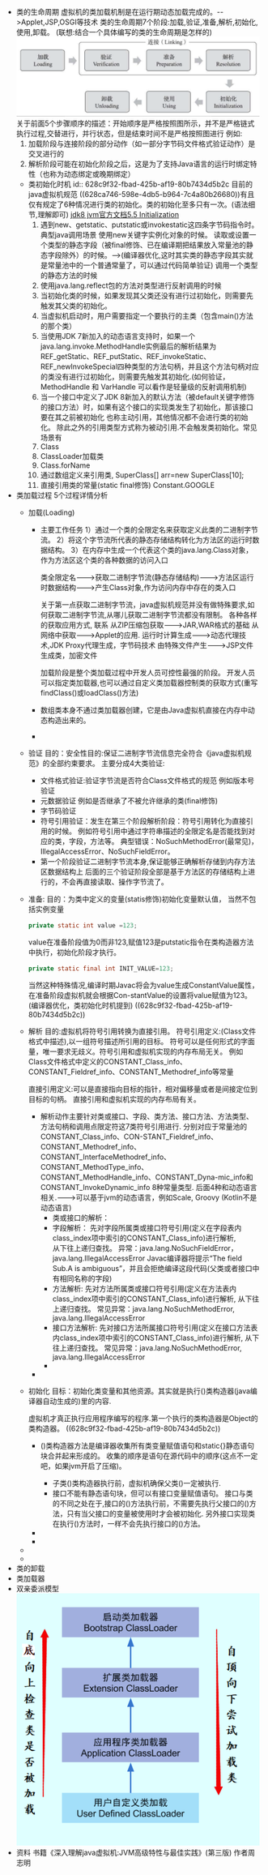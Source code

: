 - 类的生命周期
  虚拟机的类加载机制是在运行期动态加载完成的。-->Applet,JSP,OSGI等技术
  类的生命周期7个阶段:加载,验证,准备,解析,初始化,使用,卸载。
  (联想:结合一个具体编写的类的生命周期是怎样的)
  ![类的生命周期.png](../assets/类的生命周期_1653383997296_0.png)
  关于前面5个步骤顺序的描述：开始顺序是严格按照图所示，并不是严格链式执行过程,交替进行，并行状态，但是结束时间不是严格按照图进行
  例如:
  1. 加载阶段与连接阶段的部分动作（如一部分字节码文件格式验证动作）是交叉进行的
  2. 解析阶段可能在初始化阶段之后，这是为了支持Java语言的运行时绑定特性（也称为动态绑定或晚期绑定）
	- 类初始化时机
	  id:: 628c9f32-fbad-425b-af19-80b7434d5b2c
	  目前的java虚拟机规范 ((628ca746-598e-4db5-b964-7c4a80b26680))有且仅有规定了6种情况进行类的初始化。类的初始化至多只有一次。(语法细节,理解即可)
	  [jdk8 jvm官方文档5.5 Initialization](https://docs.oracle.com/javase/specs/jvms/se8/html/jvms-5.html#jvms-5.5)
	  1. 遇到new、getstatic、putstatic或invokestatic这四条字节码指令时。
	  典型java调用场景
	  使用new关键字实例化对象的时候。
	  读取或设置一个类型的静态字段（被final修饰、已在编译期把结果放入常量池的静态字段除外）的时候。-->(编译器优化,这时其实类的静态字段其实就是常量池中的一个普通常量了，可以通过代码简单验证)
	  调用一个类型的静态方法的时候
	  2. 使用java.lang.reflect包的方法对类型进行反射调用的时候
	  3. 当初始化类的时候，如果发现其父类还没有进行过初始化，则需要先触发其父类的初始化。
	  4. 当虚拟机启动时，用户需要指定一个要执行的主类（包含main()方法的那个类）
	  5. 当使用JDK 7新加入的动态语言支持时，如果一个java.lang.invoke.MethodHandle实例最后的解析结果为REF_getStatic、REF_putStatic、REF_invokeStatic、REF_newInvokeSpecial四种类型的方法句柄，并且这个方法句柄对应的类没有进行过初始化，则需要先触发其初始化.(如何验证，MethodHandle 和 VarHandle 可以看作是轻量级的反射调用机制)
	  6. 当一个接口中定义了JDK 8新加入的默认方法（被default关键字修饰的接口方法）时，如果有这个接口的实现类发生了初始化，那该接口要在其之前被初始化
	  也称主动引用，其他情况都不会进行类的初始化。
	  除此之外的引用类型方式称为被动引用.不会触发类初始化。常见场景有
	  1. Class
	  2. ClassLoader加载类
	  3. Class.forName
	  4. 通过数组定义来引用类, SuperClass[] arr=new SuperClass[10];
	  5. 直接引用类的常量(static final修饰) Constant.GOOGLE
- 类加载过程
  5个过程详情分析
	- 加载(Loading)
		- 主要工作任务
		  1）通过一个类的全限定名来获取定义此类的二进制字节流。
		  2）将这个字节流所代表的静态存储结构转化为方法区的运行时数据结构。
		  3）在内存中生成一个代表这个类的java.lang.Class对象，作为方法区这个类的各种数据的访问入口
		  
		  类全限定名--->获取二进制字节流(静态存储结构)--->方法区运行时数据结构--->产生Class对象,作为访问内存中存在的类入口
		  
		  关于第一点获取二进制字节流，java虚拟机规范并没有做特殊要求,如何获取二进制字节流,从哪儿获取二进制字节流都没有限制。
		  各种各样的获取应用方式,  联系
		  从ZIP压缩包获取--->JAR,WAR格式的基础
		  从网络中获取--->Applet的应用.
		  运行时计算生成--->动态代理技术,JDK Proxy代理生成，字节码技术
		  由特殊文件产生--->JSP文件生成类，加密文件
		  
		  加载阶段是整个类加载过程中开发人员可控性最强的阶段。
		  开发人员可以指定类加载器,也可以通过自定义类加载器控制类的获取方式(重写findClass()或loadClass()方法)
		- 数组类本身不通过类加载器创建，它是由Java虚拟机直接在内存中动态构造出来的。
		-
	- 验证
	  目的：安全性目的:保证二进制字节流信息完全符合《java虚拟机规范》的全部约束要求。
	  主要分成4大类验证:
		- 文件格式验证:验证字节流是否符合Class文件格式的规范
		  例如版本号验证
		- 元数据验证
		  例如是否继承了不被允许继承的类(final修饰)
		- 字节码验证
		- 符号引用验证：发生在第三个阶段解析阶段：符号引用转化为直接引用的时候。
		  例如符号引用中通过字符串描述的全限定名是否能找到对应的类，字段，方法等。
		  典型错误：NoSuchMethodError(最常见)，IllegalAccessError、NoSuchFieldError。
		- 第一个阶段验证二进制字节流本身,保证能够正确解析存储到内存方法区数据结构上
		  后面的三个验证阶段全部是基于方法区的存储结构上进行的，不会再直接读取、操作字节流了。
	- 准备:
	  目的：为类中定义的变量(statis修饰)初始化变量默认值，
	  当然不包括实例变量
	  ```java
	  private static int value =123;
	  ```
	  value在准备阶段值为0而非123,赋值123是putstatic指令在类构造器<clinit>方法中执行，初始化阶段才执行。
	  ```java
	  private static final int INIT_VALUE=123;
	  ```
	  当然这种特殊情况,编译时期Javac将会为value生成ConstantValue属性，在准备阶段虚拟机就会根据Con-stantValue的设置将value赋值为123。(编译器优化，类初始化时机提到) ((628c9f32-fbad-425b-af19-80b7434d5b2c))
	- 解析
	  目的:虚拟机将符号引用转换为直接引用。
	  符号引用定义:(Class文件格式中描述),以一组符号描述所引用的目标。
	  符号可以是任何形式的字面量，唯一要求无歧义。符号引用和虚拟机实现的内存布局无关。
	  例如Class文件格式中定义的CONSTANT_Class_info、CONSTANT_Fieldref_info、CONSTANT_Methodref_info等常量
	  
	  直接引用定义:可以是直接指向目标的指针，相对偏移量或者是间接定位到目标的句柄。
	  直接引用和虚拟机实现的内存布局有关。
		- 解析动作主要针对类或接口、字段、类方法、接口方法、方法类型、方法句柄和调用点限定符这7类符号引用进行.
		  分别对应于常量池的CONSTANT_Class_info、CON-STANT_Fieldref_info、CONSTANT_Methodref_info、CONSTANT_InterfaceMethodref_info、CONSTANT_MethodType_info、CONSTANT_MethodHandle_info、CONSTANT_Dyna-mic_info和CONSTANT_InvokeDynamic_info 8种常量类型.
		  后面4种和动态语言相关.--->可以基于jvm的动态语言，例如Scale, Groovy (Kotlin不是动态语言)
			- 类或接口的解析：
			- 字段解析：
			  先对字段所属类或接口符号引用(定义在字段表内class_index项中索引的CONSTANT_Class_info)进行解析,  
			  从下往上递归查找。
			  异常：java.lang.NoSuchFieldError，java.lang.IllegalAccessError
			  Javac编译器将提示“The field Sub.A is ambiguous”，并且会拒绝编译这段代码(父类或者接口中有相同名称的字段)
			- 方法解析:
			  先对方法所属类或接口符号引用(定义在方法表内class_index项中索引的CONSTANT_Class_info)进行解析,
			  从下往上递归查找。
			  常见异常：java.lang.NoSuchMethodError, java.lang.IllegalAccessError
			- 接口方法解析:
			  先对接口方法所属接口符号引用(定义在接口方法表内class_index项中索引的CONSTANT_Class_info)进行解析,
			  从下往上递归查找。
			  常见异常：java.lang.NoSuchMethodError, java.lang.IllegalAccessError
			-
		-
	- 初始化
	  目标：初始化类变量和其他资源。其实就是执行<clinit>()类构造器(java编译器自动生成的)里的内容.
	  
	  虚拟机才真正执行应用程序编写的程序.第一个执行的类构造器是Object的类构造器。
	  ((628c9f32-fbad-425b-af19-80b7434d5b2c))
		- <clinit>()类构造器方法是编译器收集所有类变量赋值语句和static{}静态语句块合并起来形成的。
		  收集的顺序是语句在源代码中的顺序(这点不一定吧，如果jvm开启了压缩)。
			- 子类<clinit>()类构造器执行前，虚拟机确保父类<clint>()一定被执行.
			- 接口不能有静态语句块，但可以有接口变量赋值语句。
			  接口与类的不同之处在于,接口的<cinit>()方法执行前，不需要先执行父接口的<cinit>()方法，只有当父接口的变量被使用时才会被初始化.
			  另外接口实现类在执行<cinit>()方法时，一样不会先执行接口的<cinit>()方法。
		-
		-
	-
	-
- 类的卸载
- 类加载器
- 双亲委派模型
  ![classloader_双亲委派模型.png](../assets/classloader_WPS图片_1653383277416_0.png)
- 资料
  书籍《深入理解java虚拟机:JVM高级特性与最佳实践》(第三版) 作者周志明
